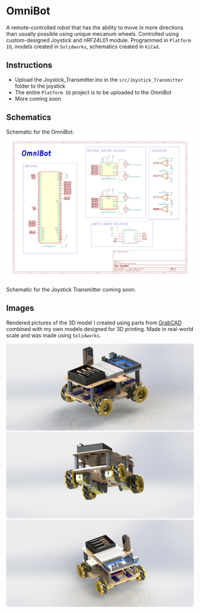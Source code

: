 # OmniBot
A remote-controlled robot that has the ability to move in more directions than usually possible using unique mecanum wheels. 
Controlled using custom-designed Joystick and nRF24L01 module.
Programmed in `Platform IO`, models created in `Solidworks`, schematics created in `KiCad`.

## Instructions
- Upload the Joystick_Transmitter.ino in the `src/Joystick_Transmitter` folder to the joystick
- The entire `Platform IO` project is to be uploaded to the OmniBot
- More coming soon

## Schematics
Schematic for the OmniBot:
![Pic1](./Pics/OmniBot-Schematic-UsingTags/OmniBot-Schematic.svg)

Schematic for the Joystick Transmitter coming soon.

## Images
Rendered pictures of the 3D model I created using parts from [GrabCAD](https://grabcad.com/library) combined with my own models designed for 3D printing. Made in real-world scale and was made using `Solidworks`.

![Pic1](./Pics/Pic1.JPG)
![Pic2](./Pics/Pic2.JPG)
![Pic3](./Pics/Pic3.JPG)
